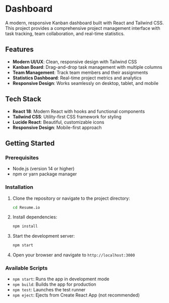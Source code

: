 # Dashboard

A modern, responsive Kanban dashboard built with React and Tailwind CSS. This project provides a comprehensive project management interface with task tracking, team collaboration, and real-time statistics.

## Features

- **Modern UI/UX**: Clean, responsive design with Tailwind CSS
- **Kanban Board**: Drag-and-drop task management with multiple columns
- **Team Management**: Track team members and their assignments
- **Statistics Dashboard**: Real-time project metrics and analytics
- **Responsive Design**: Works seamlessly on desktop, tablet, and mobile

## Tech Stack

- **React 18**: Modern React with hooks and functional components
- **Tailwind CSS**: Utility-first CSS framework for styling
- **Lucide React**: Beautiful, customizable icons
- **Responsive Design**: Mobile-first approach

## Getting Started

### Prerequisites

- Node.js (version 14 or higher)
- npm or yarn package manager

### Installation

1. Clone the repository or navigate to the project directory:
   ```bash
   cd Resume.io
   ```

2. Install dependencies:
   ```bash
   npm install
   ```

3. Start the development server:
   ```bash
   npm start
   ```

4. Open your browser and navigate to `http://localhost:3000`

### Available Scripts

- `npm start`: Runs the app in development mode
- `npm build`: Builds the app for production
- `npm test`: Launches the test runner
- `npm eject`: Ejects from Create React App (not recommended)

